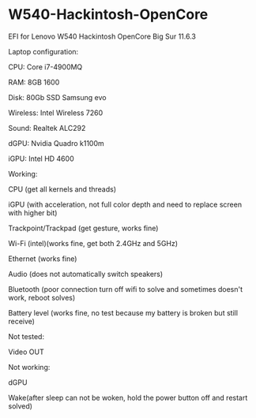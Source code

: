 # W540-Hackintosh-OpenCore
EFI for Lenovo W540 Hackintosh OpenCore Big Sur 11.6.3

Laptop configuration:

  CPU: Core i7-4900MQ
  
  RAM: 8GB 1600
  
  Disk: 80Gb SSD Samsung evo
  
  Wireless: Intel Wireless 7260
  
  Sound: Realtek ALC292
  
  dGPU: Nvidia Quadro k1100m
  
  iGPU: Intel HD 4600

Working:

  CPU (get all kernels and threads)
  
  iGPU (with acceleration, not full color depth and need to replace screen with higher bit)
  
  Trackpoint/Trackpad (get gesture, works fine)
  
  Wi-Fi (intel)(works fine, get both 2.4GHz and 5GHz)
  
  Ethernet (works fine)
  
  Audio (does not automatically switch speakers)
  
  Bluetooth (poor connection turn off wifi to solve and sometimes doesn't work, reboot solves)
  
  Battery level (works fine, no test because my battery is broken but still receive)
  
  
Not tested:

  Video OUT
  

Not working:

  dGPU
  
  Wake(after sleep can not be woken, hold the power button off and restart solved)
  
